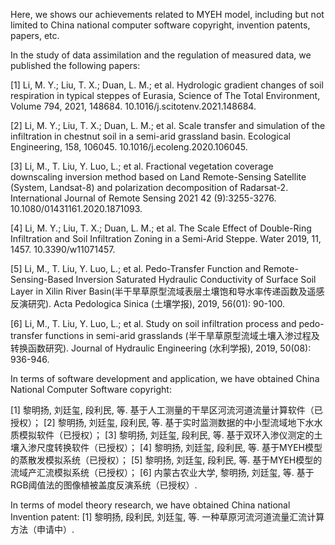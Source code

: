 Here, we shows our achievements related to MYEH model, including but not limited to China national computer software copyright, invention patents, papers, etc.

In the study of data assimilation and the regulation of measured data, we published the following papers:

[1] Li, M. Y.; Liu, T. X.; Duan, L. M.; et al. Hydrologic gradient changes of soil respiration in typical steppes of Eurasia, Science of The Total Environment, Volume 794, 2021, 148684. 10.1016/j.scitotenv.2021.148684.

[2] Li, M. Y.; Liu, T. X.; Duan, L. M.; et al. Scale transfer and simulation of the infiltration in chestnut soil in a semi-arid grassland basin. Ecological Engineering, 158, 106045. 10.1016/j.ecoleng.2020.106045.

[3] Li, M., T. Liu, Y. Luo, L.; et al. Fractional vegetation coverage downscaling inversion method based on Land Remote-Sensing Satellite (System, Landsat-8) and polarization decomposition of Radarsat-2. International Journal of Remote Sensing 2021 42 (9):3255-3276. 10.1080/01431161.2020.1871093.

[4] Li, M. Y.; Liu, T. X.; Duan, L. M.; et al. The Scale Effect of Double-Ring Infiltration and Soil Infiltration Zoning in a Semi-Arid Steppe. Water 2019, 11, 1457. 10.3390/w11071457.

[5] Li, M., T. Liu, Y. Luo, L.; et al. Pedo-Transfer Function and Remote-Sensing-Based Inversion Saturated Hydraulic Conductivity of Surface Soil Layer in Xilin River Basin(半干旱草原型流域表层土壤饱和导水率传递函数及遥感反演研究). Acta Pedologica Sinica (土壤学报), 2019, 56(01): 90-100.

[6] Li, M., T. Liu, Y. Luo, L.; et al. Study on soil infiltration process and pedo-transfer functions in semi-arid grasslands (半干旱草原型流域土壤入渗过程及转换函数研究). Journal of Hydraulic Engineering (水利学报), 2019, 50(08): 936-946.

In terms of software development and application, we have obtained China National Computer Software copyright:

[1] 黎明扬, 刘廷玺, 段利民, 等. 基于人工测量的干旱区河流河道流量计算软件（已授权）；
[2] 黎明扬, 刘廷玺, 段利民, 等. 基于实时监测数据的中小型流域地下水水质模拟软件（已授权）；
[3] 黎明扬, 刘廷玺, 段利民, 等. 基于双环入渗仪测定的土壤入渗尺度转换软件（已授权）；
[4] 黎明扬, 刘廷玺, 段利民, 等. 基于MYEH模型的蒸散发模拟系统（已授权）；
[5] 黎明扬, 刘廷玺, 段利民, 等. 基于MYEH模型的流域产汇流模拟系统（已授权）；
[6] 内蒙古农业大学, 黎明扬, 刘廷玺, 等. 基于RGB阈值法的图像植被盖度反演系统（已授权）.

In terms of model theory research, we have obtained China national Invention patent:
[1] 黎明扬, 段利民, 刘廷玺, 等. 一种草原河流河道流量汇流计算方法（申请中）.
